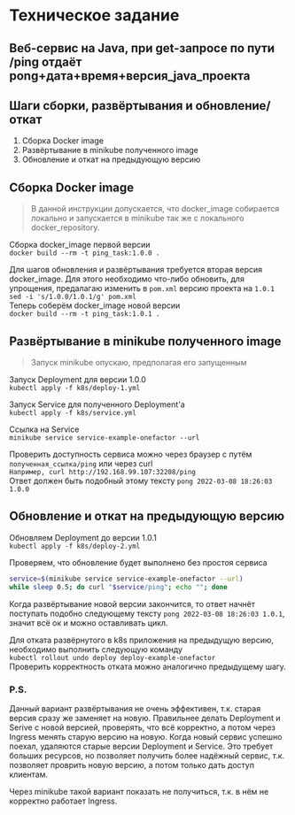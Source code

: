 # Техническое задание

## Веб-сервис на Java, при get-запросе по пути /ping отдаёт pong+дата+время+версия_java_проекта
## Шаги сборки, развёртывания и обновление/откат

1. Сборка Docker image
1. Развёртывание в minikube полученного image
1. Обновление и откат на предыдующую версию

## Сборка Docker image
> В данной инструкции допускается, что docker_image собирается локально и запускается в minikube так же с локального docker_repository.

Сборка docker_image первой версии \
``docker build --rm -t ping_task:1.0.0 .``

Для шагов обновления и развёртывания требуется вторая версия docker_image. Для этого необходимо что-либо обновить, для упрощения, предалагаю изменить в ``pom.xml`` версию проекта на ``1.0.1`` \
``sed -i 's/1.0.0/1.0.1/g' pom.xml`` \
Теперь соберём docker_image новой версии \
``docker build --rm -t ping_task:1.0.1 .``

## Развёртывание в minikube полученного image
> Запуск minikube опускаю, предполагая его запущенным

Запуск Deployment для версии 1.0.0 \
``kubectl apply -f k8s/deploy-1.yml``

Запуск Service для полученного Deployment'a  \
``kubectl apply -f k8s/service.yml``

Ссылка на Service \
``minikube service service-example-onefactor --url``

Проверить доступность сервиса можно через браузер с путём ``полученная_ссылка/ping`` или через curl \
``Например, curl http://192.168.99.107:32208/ping`` \
Ответ должен быть подобный этому тексту ``pong 2022-03-08 18:26:03 1.0.0``

## Обновление и откат на предыдующую версию

Обновляем Deployment до версии 1.0.1 \
``kubectl apply -f k8s/deploy-2.yml``

Проверяем, что обновление будет выполнено без простоя сервиса
```bash
service=$(minikube service service-example-onefactor --url)
while sleep 0.5; do curl "$service/ping"; echo ""; done
```
Когда развёртывание новой версии закончится, то ответ начнёт поступать подобно следующему тексту ``pong 2022-03-08 18:26:03 1.0.1``, значит всё ок и можно оставливать цикл.

Для отката развёрнутого в k8s приложения на предыдущую версию, необходимо выполнить следующую команду \
``kubectl rollout undo deploy deploy-example-onefactor``\
Проверить корректность отката можно аналогично предыдущему шагу.

### P.S.
Данный вариант развёртывания не очень эффективен, т.к. старая версия сразу же заменяет на новую. Правильнее делать Deployment и Serive с новой версией, проверять, что всё корректно, а потом через Ingress менять старую версию на новую. Когда новый сервис успешно поехал, удаляются старые версии Deployment и Service.
Это требует больших ресурсов, но позволяет получить более надёжный сервис, т.к. позволяет проврить новую версию, а потом только дать доступ клиентам.

Через minikube такой вариант показать не получиться, т.к. в нём не корректно работает Ingress.
